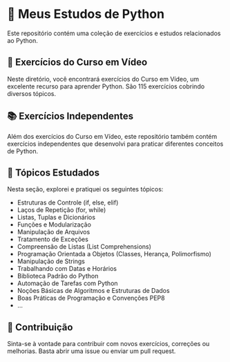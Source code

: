 # 🐍 Meus Estudos de Python

Este repositório contém uma coleção de exercícios e estudos relacionados ao Python.

## 📘 Exercícios do Curso em Vídeo

Neste diretório, você encontrará exercícios do Curso em Vídeo, um excelente recurso para aprender Python. São 115 exercícios cobrindo diversos tópicos.

## 📚 Exercícios Independentes

Além dos exercícios do Curso em Vídeo, este repositório também contém exercícios independentes que desenvolvi para praticar diferentes conceitos de Python.

## 📖 Tópicos Estudados

Nesta seção, explorei e pratiquei os seguintes tópicos:

- Estruturas de Controle (if, else, elif)
- Laços de Repetição (for, while)
- Listas, Tuplas e Dicionários
- Funções e Modularização
- Manipulação de Arquivos
- Tratamento de Exceções
- Compreensão de Listas (List Comprehensions)
- Programação Orientada a Objetos (Classes, Herança, Polimorfismo)
- Manipulação de Strings
- Trabalhando com Datas e Horários
- Biblioteca Padrão do Python
- Automação de Tarefas com Python
- Noções Básicas de Algoritmos e Estruturas de Dados
- Boas Práticas de Programação e Convenções PEP8
- ...

## 🚀 Contribuição

Sinta-se à vontade para contribuir com novos exercícios, correções ou melhorias. Basta abrir uma issue ou enviar um pull request.